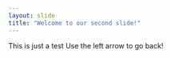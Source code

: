 ```yaml
---
layout: slide
title: "Welcome to our second slide!"
---
```

This is just a test
Use the left arrow to go back!
